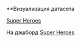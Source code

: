 **Визуализация датасета


[Super Heroes](https://cloud.yandex.ru/docs/datalens/tutorials/data-from-csv-visualization)


На дэшборд [Super Heroes](https://datalens.yandex.ru/6b0k3hfsx9dix-superheroes-dashboard)
